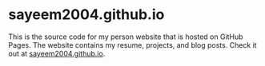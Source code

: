 # sayeem2004.github.io

This is the source code for my person website that is hosted on GitHub Pages. The website contains my resume, projects, and blog posts. Check it out at [sayeem2004.github.io](https://sayeem2004.github.io).
